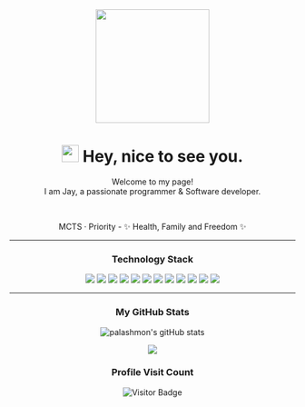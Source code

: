 <div align='center'>
  <img src="https://capsule-render.vercel.app/api?type=waving&height=200&text=Jay%20&fontAlign=75&fontAlignY=40&color=gradient" height="200"/>
  <h1><img src="https://emojis.slackmojis.com/emojis/images/1531849430/4246/blob-sunglasses.gif?1531849430" width="30"/> Hey, nice to see you.</h1>
  <p></p>
  
  <!--
  [![Twitter Follow](https://img.shields.io/twitter/follow/palashv2?style=social)](https://twitter.com/intent/follow?screen_name=palashv2)
  [![YouTube Channel Subscribers](https://img.shields.io/youtube/channel/subscribers/UCnnhIfN-A4JPs2ogiN59MRA?style=social)](https://www.youtube.com/channel/UCnnhIfN-A4JPs2ogiN59MRA?sub_confirmation=1)
  [![YouTube Channel Views](https://img.shields.io/youtube/channel/views/UCnnhIfN-A4JPs2ogiN59MRA?style=social)](https://www.youtube.com/channel/UCnnhIfN-A4JPs2ogiN59MRA?sub_confirmation=1)
  ![GitHub followers](https://img.shields.io/github/followers/palashmon?style=social)
  -->
  
  <p>Welcome to my page! </br> I am Jay, a passionate programmer & Software developer.</p>
  <br>
  <p>
  MCTS · Priority - ✨ Health, Family and Freedom ✨
  </p>
  
---

  ### Technology Stack
  <div align='center'>
  <img src="https://img.shields.io/badge/python-3670A0?style=for-the-badge&logo=python&logoColor=ffdd54" />
    <span><img src="https://img.shields.io/badge/HTML5-E34F26?style=for-the-badge&logo=HTML5&logoColor=white"/><span>
    <img src="https://img.shields.io/badge/CSS3-1572B6?style=for-the-badge&logo=CSS3&logoColor=white"/>
    <img src="https://img.shields.io/badge/JavaScript-F7DF1E?style=for-the-badge&logo=JavaScript&logoColor=white"/>
    <img src="https://img.shields.io/badge/react-61DAFB?style=for-the-badge&logo=React&logoColor=white"/>
    <img src="https://img.shields.io/badge/redux-%23593d88.svg?style=for-the-badge&logo=redux&logoColor=white"/> 
    <img src="https://img.shields.io/badge/bootstrap-%23563D7C.svg?style=for-the-badge&logo=bootstrap&logoColor=white" /> 
        <img src="https://img.shields.io/badge/node.js-6DA55F?style=for-the-badge&logo=node.js&logoColor=white" />
      <img src="https://img.shields.io/badge/express.js-%23404d59.svg?style=for-the-badge&logo=express&logoColor=%2361DAFB" />
       <img src="https://img.shields.io/badge/MongoDB-%234ea94b.svg?style=for-the-badge&logo=mongodb&logoColor=white"/>
       <img src="https://img.shields.io/badge/JWT-black?style=for-the-badge&logo=JSON%20web%20tokens" />
        <img src="https://img.shields.io/badge/NPM-%23CB3837.svg?style=for-the-badge&logo=npm&logoColor=white" />

  
---      
      
  ### My GitHub Stats
  ![palashmon's gitHub stats](https://github-readme-stats.vercel.app/api?username=palashmon&show_icons=true&theme=radical&hide_border=true)  
   
  <a href="https://github.com/palashmon"><img src="https://github-readme-streak-stats.herokuapp.com/?user=palashmon&theme=radical&hide_border=true" /></a>     
   
  ### Profile Visit Count   
  ![Visitor Badge](https://visitor-badge.laobi.icu/badge?page_id=palashmon.palashmon)
  <br> 
</div>  
<!--
**palashmon/palashmon** is a ✨ _special_ ✨ repository because its `README.md` (this file) appears on your GitHub profile.

Here are some ideas to get you started:

- 🔭 I’m currently working on ...
- 🌱 I’m currently learning ...
- 👯 I’m looking to collaborate on ...
- 🤔 I’m looking for help with ...
- 💬 Ask me about ...
- 📫 How to reach me: ...
- 😄 Pronouns: ...
- ⚡ Fun fact: ...
-->



